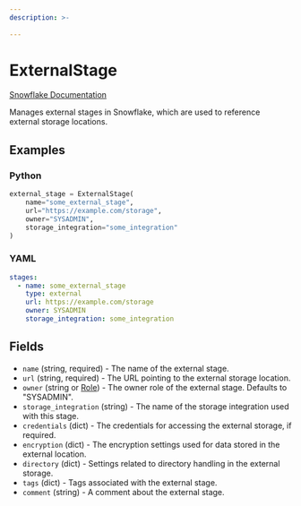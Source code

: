 ```yaml
---
description: >-
  
---
```


# ExternalStage

[Snowflake Documentation](https://docs.snowflake.com/en/sql-reference/sql/create-stage)

Manages external stages in Snowflake, which are used to reference external storage locations.


## Examples

### Python

```python
external_stage = ExternalStage(
    name="some_external_stage",
    url="https://example.com/storage",
    owner="SYSADMIN",
    storage_integration="some_integration"
)
```


### YAML

```yaml
stages:
  - name: some_external_stage
    type: external
    url: https://example.com/storage
    owner: SYSADMIN
    storage_integration: some_integration
```


## Fields

* `name` (string, required) - The name of the external stage.
* `url` (string, required) - The URL pointing to the external storage location.
* `owner` (string or [Role](role.md)) - The owner role of the external stage. Defaults to "SYSADMIN".
* `storage_integration` (string) - The name of the storage integration used with this stage.
* `credentials` (dict) - The credentials for accessing the external storage, if required.
* `encryption` (dict) - The encryption settings used for data stored in the external location.
* `directory` (dict) - Settings related to directory handling in the external storage.
* `tags` (dict) - Tags associated with the external stage.
* `comment` (string) - A comment about the external stage.


